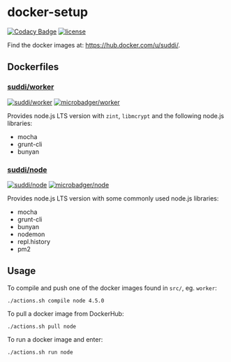 # docker-setup

[![Codacy Badge](https://api.codacy.com/project/badge/Grade/8c74c44bb93240d294a6c093f65c03ce)](https://www.codacy.com/app/suddir/dockerfiles?utm_source=github.com&amp;utm_medium=referral&amp;utm_content=suddi/dockerfiles&amp;utm_campaign=Badge_Grade)
[![license](https://img.shields.io/github/license/suddi/dockerfiles.svg?maxAge=2592000)](https://github.com/suddi/dockerfiles/blob/master/LICENSE)

Find the docker images at: https://hub.docker.com/u/suddi/.

## Dockerfiles

### [suddi/worker](https://hub.docker.com/r/suddi/worker/)
[![suddi/worker](https://img.shields.io/docker/pulls/suddi/worker.svg)](https://hub.docker.com/r/suddi/worker/)
[![microbadger/worker](https://images.microbadger.com/badges/image/suddi/worker.svg)](https://microbadger.com/images/suddi/worker)

Provides node.js LTS version with `zint`, `libmcrypt` and the following node.js libraries:
* mocha
* grunt-cli
* bunyan

### [suddi/node](https://hub.docker.com/r/suddi/node/)
[![suddi/node](https://img.shields.io/docker/pulls/suddi/node.svg)](https://hub.docker.com/r/suddi/node/)
[![microbadger/node](https://images.microbadger.com/badges/image/suddi/node.svg)](https://microbadger.com/images/suddi/node)

Provides node.js LTS version with some commonly used node.js libraries:
* mocha
* grunt-cli
* bunyan
* nodemon
* repl.history
* pm2

## Usage

To compile and push one of the docker images found in `src/`, eg. `worker`:

````
./actions.sh compile node 4.5.0
````

To pull a docker image from DockerHub:
````
./actions.sh pull node
````

To run a docker image and enter:
````
./actions.sh run node
````
